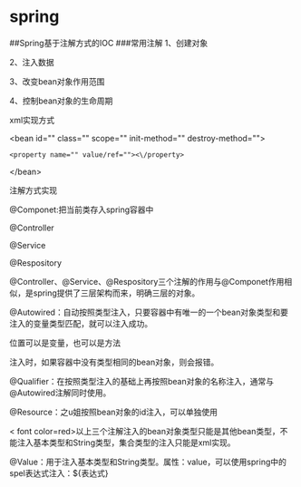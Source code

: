 # spring
##Spring基于注解方式的IOC
###常用注解
1、创建对象

2、注入数据

3、改变bean对象作用范围

4、控制bean对象的生命周期

xml实现方式

<bean id=\"" class=\"" scope=\"" init-method=\"" destroy-method=\"">

    <property name="" value/ref=""><\/property>
<\/bean>

注解方式实现

@Componet:把当前类存入spring容器中

@Controller

@Service

@Respository

@Controller、@Service、@Respository三个注解的作用与@Componet作用相似，是spring提供了三层架构而来，明确三层的对象。

@Autowired：自动按照类型注入，只要容器中有唯一的一个bean对象类型和要注入的变量类型匹配，就可以注入成功。

位置可以是变量，也可以是方法

注入时，如果容器中没有类型相同的bean对象，则会报错。

@Qualifier：在按照类型注入的基础上再按照bean对象的名称注入，通常与@Autowired注解同时使用。

@Resource：之u姐按照bean对象的id注入，可以单独使用

< font color=red>以上三个注解注入的bean对象类型只能是其他bean类型，不能注入基本类型和String类型，集合类型的注入只能是xml实现。

@Value：用于注入基本类型和String类型。属性：value，可以使用spring中的spel表达式注入：${表达式}
